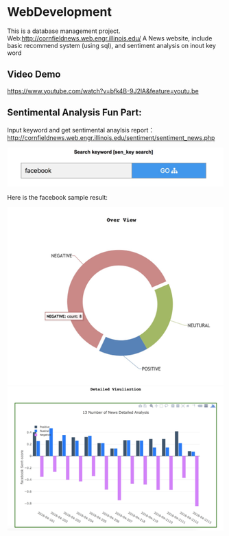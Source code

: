 # WebDevelopment

This is a database management project.  
Web:http://cornfieldnews.web.engr.illinois.edu/ A News website, include basic recommend system (using sql), and sentiment analysis on inout key word
## Video Demo
https://www.youtube.com/watch?v=bfk4B-9J2lA&feature=youtu.be

## Sentimental Analysis Fun Part:

Input keyword and get sentimental anaylsis report：
http://cornfieldnews.web.engr.illinois.edu/sentiment/sentiment_news.php

![alt text](https://raw.githubusercontent.com/catphone110/WebDevelopment/master/img/img_1.jpeg)

Here is the facebook sample result:

![alt text](https://raw.githubusercontent.com/catphone110/WebDevelopment/master/img/img_2.jpeg)
![alt text](https://raw.githubusercontent.com/catphone110/WebDevelopment/master/img/img_3.jpeg)
